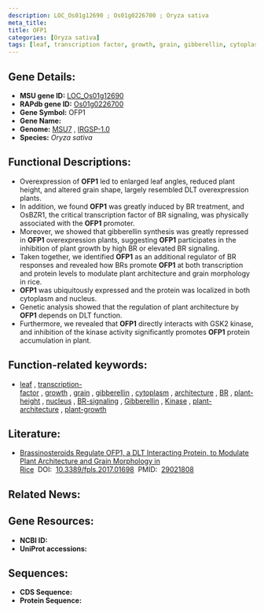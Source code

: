 ```yaml
---
description: LOC_Os01g12690 ; Os01g0226700 ; Oryza sativa
meta_title:
title: OFP1
categories: [Oryza sativa]
tags: [leaf, transcription factor, growth, grain, gibberellin, cytoplasm, architecture,  BR , plant height, nucleus, BR signaling, Gibberellin, Kinase, plant architecture, plant growth]
---
```


## Gene Details:
- **MSU gene ID:** [LOC_Os01g12690](http://rice.uga.edu/cgi-bin/ORF_infopage.cgi?orf=LOC_Os01g12690)  
- **RAPdb gene ID:** [Os01g0226700](https://rapdb.dna.affrc.go.jp/locus/?name=Os01g0226700)  
- **Gene Symbol:** OFP1
- **Gene Name:**
- **Genome:**  [MSU7](http://rice.uga.edu/)&nbsp;,&nbsp;[IRGSP-1.0](https://rapdb.dna.affrc.go.jp/download/irgsp1.html)
- **Species:** *Oryza sativa*

## Functional Descriptions:
   - Overexpression of **OFP1** led to enlarged leaf angles, reduced plant height, and altered grain shape, largely resembled DLT overexpression plants.
   - In addition, we found **OFP1** was greatly induced by BR treatment, and OsBZR1, the critical transcription factor of BR signaling, was physically associated with the **OFP1** promoter.
   - Moreover, we showed that gibberellin synthesis was greatly repressed in **OFP1** overexpression plants, suggesting **OFP1** participates in the inhibition of plant growth by high BR or elevated BR signaling.
   - Taken together, we identified **OFP1** as an additional regulator of BR responses and revealed how BRs promote **OFP1** at both transcription and protein levels to modulate plant architecture and grain morphology in rice.
   - **OFP1** was ubiquitously expressed and the protein was localized in both cytoplasm and nucleus.
   - Genetic analysis showed that the regulation of plant architecture by **OFP1** depends on DLT function.
   - Furthermore, we revealed that **OFP1** directly interacts with GSK2 kinase, and inhibition of the kinase activity significantly promotes **OFP1** protein accumulation in plant.

## Function-related keywords:
   - [leaf](/tags/leaf/)&nbsp;,&nbsp;[transcription-factor](/tags/transcription-factor/)&nbsp;,&nbsp;[growth](/tags/growth/)&nbsp;,&nbsp;[grain](/tags/grain/)&nbsp;,&nbsp;[gibberellin](/tags/gibberellin/)&nbsp;,&nbsp;[cytoplasm](/tags/cytoplasm/)&nbsp;,&nbsp;[architecture](/tags/architecture/)&nbsp;,&nbsp;[BR](/tags/BR/)&nbsp;,&nbsp;[plant-height](/tags/plant-height/)&nbsp;,&nbsp;[nucleus](/tags/nucleus/)&nbsp;,&nbsp;[BR-signaling](/tags/BR-signaling/)&nbsp;,&nbsp;[Gibberellin](/tags/Gibberellin/)&nbsp;,&nbsp;[Kinase](/tags/Kinase/)&nbsp;,&nbsp;[plant-architecture](/tags/plant-architecture/)&nbsp;,&nbsp;[plant-growth](/tags/plant-growth/)

## Literature:
   - [Brassinosteroids Regulate OFP1, a DLT Interacting Protein, to Modulate Plant Architecture and Grain Morphology in Rice](https://www.doi.org/10.3389/fpls.2017.01698)&nbsp;&nbsp;DOI:&nbsp;&nbsp;[10.3389/fpls.2017.01698](https://www.doi.org/10.3389/fpls.2017.01698)&nbsp;&nbsp;PMID:&nbsp;&nbsp;[29021808](https://pubmed.ncbi.nlm.nih.gov/29021808/)

## Related News:

## Gene Resources:
- **NCBI ID:**  []()
- **UniProt accessions:** [](https://www.uniprot.org/uniprotkb//entry)

## Sequences:
- **CDS Sequence:**
- **Protein Sequence:**
